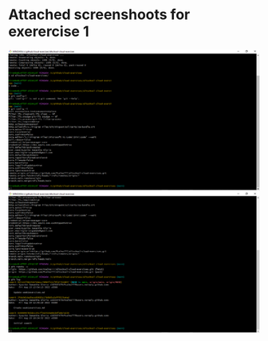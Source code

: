 # Attached screenshoots for exerercise 1
![git config -l](./images/Screenshot%20(16).png)
![git remote-v& git log](./images/Screenshot%20(17).png)

